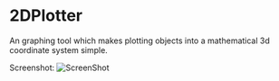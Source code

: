 # 2DPlotter

An graphing tool which makes plotting objects into a mathematical 3d coordinate system simple.

Screenshot:
![ScreenShot](https://github.com/yxyx136/2DPlotter/raw/master/screenshot1.jpg)
